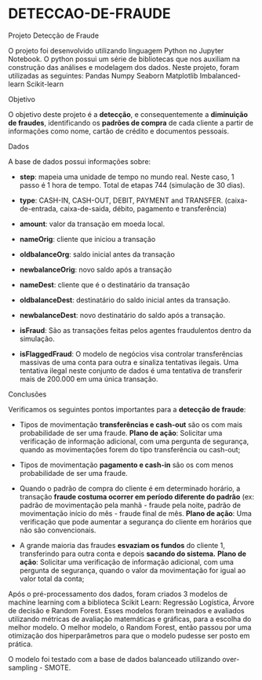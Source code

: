 # DETECCAO-DE-FRAUDE

Projeto Detecção de Fraude

O projeto foi desenvolvido utilizando linguagem Python no Jupyter Notebook. O python possui um série de bibliotecas que nos auxiliam na construção das análises e modelagem dos dados. Neste projeto, foram utilizadas as seguintes:
Pandas
Numpy
Seaborn
Matplotlib
Imbalanced-learn
Scikit-learn

Objetivo

O objetivo deste projeto é a **detecção**, e consequentemente a **diminuição de fraudes**, identificando os **padrões de compra** de cada cliente a partir de informações como nome, cartão de crédito e documentos pessoais.

Dados

A base de dados possui informações sobre:

   - **step**: mapeia uma unidade de tempo no mundo real. Neste caso, 1 passo é 1 hora de tempo. Total de etapas 744 (simulação de 30 dias).

   - **type**: CASH-IN, CASH-OUT, DEBIT, PAYMENT and TRANSFER. 
(caixa-de-entrada, caixa-de-saida, débito, pagamento e transferência)

   - **amount**: valor da transação em moeda local.

   - **nameOrig**: cliente que iniciou a transação

   - **oldbalanceOrg**: saldo inicial antes da transação
   
   - **newbalanceOrig**: novo saldo após a transação

   - **nameDest**: cliente que é o destinatário da transação

   - **oldbalanceDest**: destinatário do saldo inicial antes da transação. 

   - **newbalanceDest**: novo destinatário do saldo após a transação. 

   - **isFraud**: São as transações feitas pelos agentes fraudulentos dentro da simulação. 

   - **isFlaggedFraud**: O modelo de negócios visa controlar transferências massivas de uma conta para outra e sinaliza tentativas ilegais. Uma tentativa ilegal neste conjunto de dados é uma tentativa de transferir mais de 200.000 em uma única transação.


Conclusões

Verificamos os seguintes pontos importantes para a **detecção de fraude**:


   - Tipos de movimentação **transferências e cash-out** são os com mais probabilidade de ser uma fraude. **Plano de ação**: Solicitar uma verificação de informação adicional, com uma pergunta de segurança, quando as movimentações forem do tipo transferência ou cash-out;
   
 
   - Tipos de movimentação **pagamento e cash-in** são os com menos probabilidade de ser uma fraude. 
   
   
   - Quando o padrão de compra do cliente é em determinado horário, a transação **fraude costuma ocorrer em período diferente do padrão** (ex: padrão de movimentação pela manhã - fraude pela noite, padrão de movimentação início do mês - fraude final de mês. **Plano de ação**: Uma verificação que pode aumentar a segurança do cliente em horários que não são convencionais.
   
   
   - A grande maioria das fraudes **esvaziam os fundos** do cliente 1, transferindo para outra conta e depois **sacando do sistema.** **Plano de ação**: Solicitar uma verificação de informação adicional, com uma pergunta de segurança, quando o valor da movimentação for igual ao valor total da conta;
   

Após o pré-processamento dos dados, foram criados 3 modelos de machine learning com a biblioteca Scikit Learn: Regressão Logística, Árvore de decisão e Random Forest. Esses modelos foram treinados e avaliados utilizando métricas de avaliação matemáticas e gráficas, para a escolha do melhor modelo. O melhor modelo, o Random Forest, então passou por uma otimização dos hiperparâmetros para que o modelo pudesse ser posto em prática.

O modelo foi testado com a base de dados balanceado utilizando over-sampling - SMOTE.
